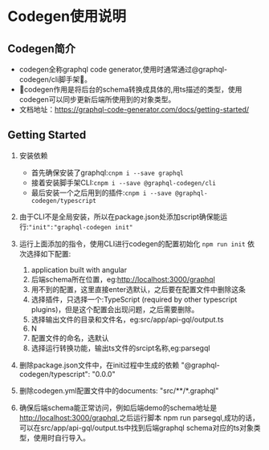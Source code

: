 # Codegen使用说明

## Codegen简介

- codegen全称graphql code generator,使用时通常通过@graphql-codegen/cli脚手架。
- codegen作用是将后台的schema转换成具体的,用ts描述的类型，使用codegen可以同步更新后端所使用到的对象类型。
- 文档地址：<https://graphql-code-generator.com/docs/getting-started/>

## Getting Started

1. 安装依赖

   - 首先确保安装了graphql:`cnpm i --save graphql`
   - 接着安装脚手架CLI:`cnpm i --save @graphql-codegen/cli`
   - 最后安装一个之后用到的插件:`cnpm i --save @graphql-codegen/typescript`

2. 由于CLI不是全局安装，所以在package.json处添加script确保能运行:`"init":"graphql-codegen init"`

3. 运行上面添加的指令，使用CLI进行codegen的配置初始化
   `npm run init`
   依次选择如下配置:
     1. application built with angular
     2. 后端schema所在位置，eg:<http://localhost:3000/graphql>
     3. 用不到的配置，这里直接enter选默认，之后要在配置文件中删除这条
     4. 选择插件，只选择一个:TypeScript (required by other typescript plugins)，但是这个配置会出现问题，之后需要删除。
     5. 选择输出文件的目录和文件名，eg:src/app/api-gql/output.ts
     6. N
     7. 配置文件的命名，选默认
     8. 选择运行转换功能，输出ts文件的srcipt名称,eg:parsegql

4. 删除package.json文件中，在init过程中生成的依赖 "@graphql-codegen/typescript": "0.0.0"
5. 删除codegen.yml配置文件中的documents: "src/**/*.graphql"

6. 确保后端schema能正常访问，例如后端demo的schema地址是<http://localhost:3000/graphql>,之后运行脚本
npm run parsegql,成功的话，可以在src/app/api-gql/output.ts中找到后端graphql schema对应的ts对象类型，使用时自行导入。
